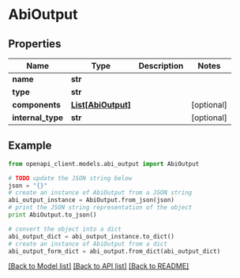# AbiOutput


## Properties
Name | Type | Description | Notes
------------ | ------------- | ------------- | -------------
**name** | **str** |  | 
**type** | **str** |  | 
**components** | [**List[AbiOutput]**](AbiOutput.md) |  | [optional] 
**internal_type** | **str** |  | [optional] 

## Example

```python
from openapi_client.models.abi_output import AbiOutput

# TODO update the JSON string below
json = "{}"
# create an instance of AbiOutput from a JSON string
abi_output_instance = AbiOutput.from_json(json)
# print the JSON string representation of the object
print AbiOutput.to_json()

# convert the object into a dict
abi_output_dict = abi_output_instance.to_dict()
# create an instance of AbiOutput from a dict
abi_output_form_dict = abi_output.from_dict(abi_output_dict)
```
[[Back to Model list]](../README.md#documentation-for-models) [[Back to API list]](../README.md#documentation-for-api-endpoints) [[Back to README]](../README.md)


